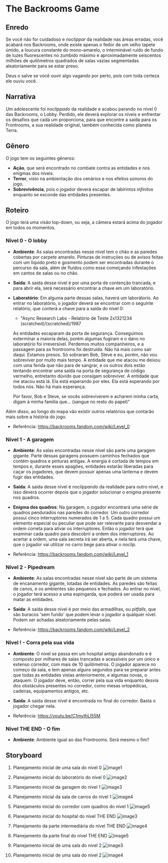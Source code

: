 # The Backrooms Game

## Enredo

Se você não for cuidadoso e *noclippar* da realidade nas áreas erradas, você acabará nos Backrooms, onde existe apenas o fedor de um velho tapete úmido, a loucura constante do mono-amarelo, o interminável ruído de fundo de luzes fluorescentes no zumbido máximo e aproximadamente seiscentos milhões de quilômetros quadrados de salas vazias segmentadas aleatoriamente para se estar preso.

Deus o salve se você ouvir algo vagando por perto, pois com toda certeza ele ouviu você.

## Narrativa


Um adolescente foi *noclippado* da realidade e acabou parando no nível 0 das Backrooms, o Lobby. Perdido, ele deverá explorar os níveis e enfrentar os desafios que cada um proporciona, para que encontre a saída para os Frontrooms, a sua realidade original, também conhecida como planeta Terra.

## Gênero


O jogo tem os seguintes gêneros:
* **Ação**, que será encontrado no combate contra as entidades e nos enigmas dos níveis.
* **Terror**, visto na ambientação dos cenários e nos efeitos sonoros do jogo.
* **Sobrevivência**, pois o jogador deverá escapar de labirintos *infinitos* enquanto se esconde das entidades presentes.


## Roteiro

O jogo terá uma visão top-down, ou seja, a câmera estará acima do jogador em todos os momentos.

### Nível 0 - O lobby
* **Ambiente**: As salas encontradas nesse nível tem o chão e as paredes cobertas por carpete amarelo. Pinturas de instruções ou de avisos feitas com um líquido preto e gosmento podem ser encontradas durante o percurso da sala, além de fluidos como esse começando infestações em cantos de salas ou no chão.

* **Saída**: A saída desse nível é por uma porta de contenção trancada, e para abrir ela, será necessário encontrar a chave em um laboratório.

* **Laboratório**: Em alguma parte dessas salas, haverá um laborátorio. Ao entrar no laboratório, o jogador deverá se encontrar com o seguinte relatório, que conterá a chave para a saída do nível 0:
  - "Async Research Labs - Relatório de Teste 2x1321234 (scratched)/(scratched)/1987
  
  As entidades escaparam da porta de segurança. Conseguimos exterminar a maioria delas, porém algumas fugiram e o dano no laboratório foi irreversível. Perdemos muitos companheiros, e a passagem para as frontrooms foi destruída. Não há mais como sair daqui. Estamos presos. Só sobraram Bob, Steve e eu, porém, não vou sobreviver por muito mais tempo. A entidade que me atacou me deixou com uma ferida que não para de sangrar, e os outros dois estão tentando encontrar uma saída na porta de segurança de código vermelho, entretanto dúvido que consigam sobreviver. A entidade que me atacou está lá. Ela está esperando por eles. Ela está esperando por todos nós. Não há mais esperança.

  Por favor, Bob e Steve, se vocês sobreviverem e acharem minha carta, digam à minha familia que... (sangue no resto do papel)"

Além disso, ao longo do mapa vão existir outros relatórios que contarão mais sobre a história do jogo.

* Referência: https://backrooms.fandom.com/wiki/Level_0 

### Nível 1 - A garagem
* **Ambiente**: As salas encontradas nesse nível são parte uma garagem gigante. Parte dessas garagens possuem caminhos fechados que contém quadros e pinturas antigas. A energia é cortada de tempos em tempos e, durante esses apagões, entidades estarão liberadas para caçar os jogadores, que devem possuir apenas uma lanterna e devem fugir das entidades.

* **Saída**: A saída desse nível é *noclippando* da realidade para outro nível, e isso deverá ocorrer depois que o jogador solucionar o enigma presente nos quadros.

* **Enigma dos quadros**: Na garagem, o jogador encontrará uma série de quadros pendurados nas paredes do corredor.
Um outro corredor possui cinco interruptores numerados de 1 a 5. Cada quadro possui um elemento especial ou peculiar que pode ser relevante para desvendar a ordem correta para ativar os interruptores. Então o jogador terá que examinar cada quadro para descobrir a ordem dos interruptores. Ao acertar a ordem, uma sala secreta irá ser aberta, e nela terá uma chave, que o jogador vai utilizar no carro bege para ativar o *noclip*.

* Referência: https://backrooms.fandom.com/wiki/Level_1

### Nível 2 - Pipedream
* **Ambiente**: As salas encontradas nesse nível são parte de um sistema de encanamento gigante, lotadas de entidades. As paredes são feitas de canos, e os ambientes são pequenos e fechados. Ao entrar no nível, o jogador terá acesso a uma espingarda, que poderá ser usada para matar as entidades.

* **Saída**: A saída desse nível é por meio das armadilhas, ou *pitfalls*, que são buracos 'sem fundo' que podem levar o jogador a qualquer nível. Podem ser achadas aleatoriamente pelas salas.

* Referência: https://backrooms.fandom.com/wiki/Level_2

### Nível ! - Corra pela sua vida
* **Ambiente**: O nível se passa em um hospital antigo abandonado e é composto por milhares de salas trancadas e acessíveis por um único e extenso corredor, com mais de 10 quilômetros. O jogador aparece no começo da sala, e tem apenas alguns segundos para se preparar antes que todas as entidades vistas anteriormente, e algumas novas, o ataquem. O jogador deve, então, correr pela sua vida enquanto desvia dos obstáculos presentes no corredor, como mesas ortopédicas, cadeiras, equipamentos antigos, etc.

* **Saída**: A saída desse nível é encontrada no final do corredor. Basta o jogador chegar nela.

* Referência: https://youtu.be/C1mythLI55M

### Nível THE END - O fim
* **Ambiente**: Ambiente igual ao das Frontrooms. Será mesmo o fim?


## Storyboard

1. Planejamento inicial de uma sala do nível 0
![](./assets/roteiro/storyboard_1.png "image1")

2. Planejamento inicial do laboratório do nível 0
![](./assets/roteiro/storyboard_2.png "image2")

3. Planejamento inicial da garagem do nível 1
![](./assets/roteiro/level1_image1.png "image3")

4. Planejamento inicial da sala de carros do nível 1
![](./assets/roteiro/level1_image2.png "image4")

5. Planejamento inicial do corredor com quadros do nível 1
![](./assets/roteiro/level1_image3.png "image5")

6. Planejamento inicial do hospital do nível THE END
![](./assets/roteiro/storyboard_lastmap1.png "image3")

7. Planejamento da parte intermediária do nível THE END
![](./assets/roteiro/storyboard_lastmap2.png "image4")

8. Planejamento da parte final do nível THE END
![](./assets/roteiro/storyboard_lastmap3.png "image5")

9. Planejamento inicial de uma sala do nível 2
![](./assets/roteiro/storyboard_level2_1.png "image3")

10. Planejamento inicial de uma sala do nível 2
![](./assets/roteiro/storyboard_level2_2.png "image4")
